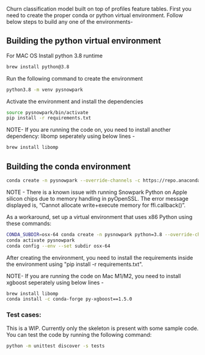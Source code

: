 Churn classification model built on top of profiles feature tables. 
First you need to create the proper conda or python virtual environment. Follow below steps to build any one of the environments-

## Building the python virtual environment

For MAC OS
Install python 3.8 runtime 

```bash
brew install python@3.8
```
Run the following command to create the environment 
```bash
python3.8 -m venv pysnowpark 
```

Activate the environment and install the dependencies
```bash
source pysnowpark/bin/activate
pip install -r requirements.txt
```

NOTE- If you are running the code on, you need to install another dependency: libomp seperately using below lines -
```bash
brew install libomp
```

## Building the conda environment

```bash
conda create -n pysnowpark --override-channels -c https://repo.anaconda.com/pkgs/snowflake python=3.8
```

NOTE - There is a known issue with running Snowpark Python on Apple silicon chips due to memory handling in pyOpenSSL. The error message displayed is, “Cannot allocate write+execute memory for ffi.callback()”.

As a workaround, set up a virtual environment that uses x86 Python using these commands:
```bash
CONDA_SUBDIR=osx-64 conda create -n pysnowpark python=3.8 --override-channels -c https://repo.anaconda.com/pkgs/snowflake
conda activate pysnowpark
conda config --env --set subdir osx-64
```
After creating the environment, you need to install the requirements inside the environment using "pip install -r requirements.txt".

NOTE- If you are running the code on Mac M1/M2, you need to install xgboost seperately using below lines -
```bash
brew install libomp
conda install -c conda-forge py-xgboost==1.5.0
```


### Test cases:

This is a WIP. Currently only the skeleton is present with some sample code. You can test the code by running the following command:

```bash
python -m unittest discover -s tests
```
